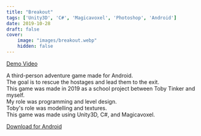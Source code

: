 ```yaml
---
title: "Breakout"
tags: ['Unity3D', 'C#', 'Magicavoxel', 'Photoshop', 'Android']
date: 2019-10-28
draft: false
cover:
    image: "images/breakout.webp"
    hidden: false
---
```

[Demo Video](https://youtu.be/8J8EgPmWjPE)

A third-person adventure game made for Android.  
The goal is to rescue the hostages and lead them to the exit.  
This game was made in 2019 as a school project between Toby Tinker and myself.  
My role was programming and level design.  
Toby's role was modelling and textures.  
This game was made using Unity3D, C#, and Magicavoxel.  

[Download for Android](https://1drv.ms/u/s!AhCA5BqltFh3gWRDUPaJh8Qy07rK?e=3igqUF)
